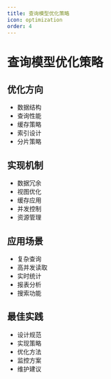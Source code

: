 ```yaml
---
title: 查询模型优化策略
icon: optimization
order: 4
---
```


# 查询模型优化策略

## 优化方向
- 数据结构
- 查询性能
- 缓存策略
- 索引设计
- 分片策略

## 实现机制
- 数据冗余
- 视图优化
- 缓存应用
- 并发控制
- 资源管理

## 应用场景
- 复杂查询
- 高并发读取
- 实时统计
- 报表分析
- 搜索功能

## 最佳实践
- 设计规范
- 实现策略
- 优化方法
- 监控方案
- 维护建议
